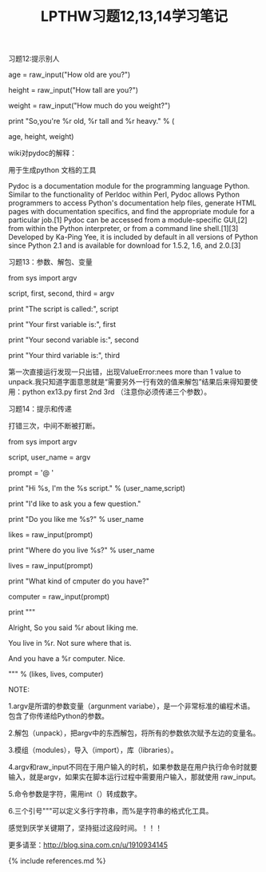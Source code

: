﻿---
layout: post
title: LPTHW习题12,13,14学习笔记
category: 笔记
---
习题12:提示别人

age = raw_input("How old are you?")

height = raw_input("How tall are you?")

weight = raw_input("How much do you weight?")

print "So,you're %r old, %r tall and %r heavy." % (

   age, height, weight)
   

wiki对pydoc的解释：

用于生成python 文档的工具

Pydoc is a documentation module for the programming language Python. Similar to the functionality of Perldoc within Perl, Pydoc allows Python programmers to access Python's documentation help files, generate HTML pages with documentation specifics, and find the appropriate module for a particular job.[1] Pydoc can be accessed from a module-specific GUI,[2] from within the Python interpreter, or from a command line shell.[1][3] Developed by Ka-Ping Yee, it is included by default in all versions of Python since Python 2.1 and is available for download for 1.5.2, 1.6, and 2.0.[3]

习题13：参数、解包、变量

from sys import argv

script, first, second, third = argv

print "The script is called:", script

print "Your first variable is:", first

print "Your second variable is:", second

print "Your third variable is:", third

第一次直接运行发现一只出错，出现ValueError:nees more than 1 value to unpack.我只知道字面意思就是“需要另外一行有效的值来解包”结果后来得知要使用：python ex13.py first 2nd 3rd （注意你必须传递三个参数）。

习题14：提示和传递

打错三次，中间不断被打断。

from sys import argv

script, user_name = argv

prompt = '@ '

print "Hi %s, I'm the %s script." % (user_name,script)

print "I'd like to ask you a few question."

print "Do you like me %s?" % user_name

likes = raw_input(prompt)

print "Where do you live %s?" % user_name

lives = raw_input(prompt)

print "What kind of cmputer do you have?"

computer = raw_input(prompt)

print """

Alright, So you said %r about liking me.

You live in %r. Not sure where that is.

And you have a %r computer. Nice.

""" % (likes, lives, computer)

 

NOTE:

1.argv是所谓的参数变量（argunment variabe），是一个非常标准的编程术语。包含了你传递给Python的参数。

2.解包（unpack），把argv中的东西解包，将所有的参数依次赋予左边的变量名。

3.模组（modules），导入（import），库（libraries）。

4.argv和raw_input不同在于用户输入的时机，如果参数是在用户执行命令时就要输入，就是argv，如果实在脚本运行过程中需要用户输入，那就使用 raw_input。

5.命令参数是字符，需用int（）转成数字。

6.三个引号"""可以定义多行字符串，而%是字符串的格式化工具。

感觉到厌学关键期了，坚持挺过这段时间。！！！

更多请至：http://blog.sina.com.cn/u/1910934145




{% include references.md %}
